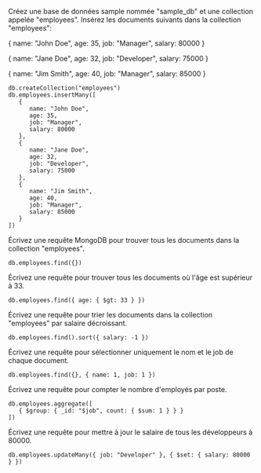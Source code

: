 Créez une base de données sample nommée "sample_db" et une collection appelée "employees".
Insérez les documents suivants dans la collection "employees":

{
   name: "John Doe",
   age: 35,
   job: "Manager",
   salary: 80000
}

{
   name: "Jane Doe",
   age: 32,
   job: "Developer",
   salary: 75000
}

{
   name: "Jim Smith",
   age: 40,
   job: "Manager",
   salary: 85000
}

```
db.createCollection("employees")
db.employees.insertMany([
   {
      name: "John Doe",
      age: 35,
      job: "Manager",
      salary: 80000
   },
   {
      name: "Jane Doe",
      age: 32,
      job: "Developer",
      salary: 75000
   },
   {
      name: "Jim Smith",
      age: 40,
      job: "Manager",
      salary: 85000
   }
])
```

Écrivez une requête MongoDB pour trouver tous les documents dans la collection "employees".

```
db.employees.find({})
```

Écrivez une requête pour trouver tous les documents où l'âge est supérieur à 33.

```
db.employees.find({ age: { $gt: 33 } })
```

Écrivez une requête pour trier les documents dans la collection "employees" par salaire décroissant.

```
db.employees.find().sort({ salary: -1 })
```

Écrivez une requête pour sélectionner uniquement le nom et le job de chaque document.

```
db.employees.find({}, { name: 1, job: 1 })
```

Écrivez une requête pour compter le nombre d'employés par poste.

```
db.employees.aggregate([
   { $group: { _id: "$job", count: { $sum: 1 } } }
])
```

Écrivez une requête pour mettre à jour le salaire de tous les développeurs à 80000.

```
db.employees.updateMany({ job: "Developer" }, { $set: { salary: 80000 } })
```


